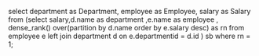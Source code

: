 select department as Department,
employee as Employee,
salary as Salary from
(select salary,d.name as department ,e.name as employee , dense_rank() over(partition by d.name order by e.salary desc) as rn
from employee e left join department d
on e.departmentid = d.id ) sb
where rn  = 1; 
